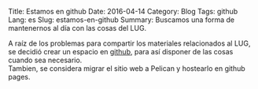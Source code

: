 Title: Estamos en github
Date: 2016-04-14
Category: Blog
Tags: github
Lang: es
Slug: estamos-en-github
Summary: Buscamos una forma de mantenernos al día con las cosas del LUG.

A raíz de los problemas para compartir los materiales relacionados al LUG, se decidió crear un espacio en [github](http://www.github.com/LUGParana), para así disponer de las cosas cuando sea necesario.  
Tambien, se considera migrar el sitio web a Pelican y hostearlo en github pages.



